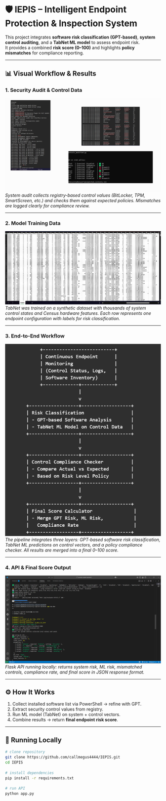# 🛡️ IEPIS – Intelligent Endpoint Protection & Inspection System

This project integrates **software risk classification (GPT-based)**, **system control auditing**, and a **TabNet ML model** to assess endpoint risk.  
It provides a combined **risk score (0–100)** and highlights **policy mismatches** for compliance reporting.

---

## 📊 Visual Workflow & Results

### 1. Security Audit & Control Data
![Audit Controls](images/audit-controls.png) 
*System audit collects registry-based control values (BitLocker, TPM, SmartScreen, etc.) and checks them against expected policies. Mismatches are logged clearly for compliance review.*

---

### 2. Model Training Data
![Training Dataset](images/training-dataset.png) 
*TabNet was trained on a synthetic dataset with thousands of system control states and Census hardware features. Each row represents one endpoint configuration with labels for risk classification.*

---

### 3. End-to-End Workflow
![Pipeline Flow](images/workflow.png)
*The pipeline integrates three layers: GPT-based software risk classification, TabNet ML predictions on control vectors, and a policy compliance checker. All results are merged into a final 0–100 score.*

---

### 4. API & Final Score Output
![API Output](images/api-output.png)
*Flask API running locally: returns system risk, ML risk, mismatched controls, compliance rate, and final score in JSON response format.*

---

## ⚙️ How It Works
1. Collect installed software list via PowerShell → refine with GPT.  
2. Extract security control values from registry.  
3. Run ML model (TabNet) on system + control vectors.  
4. Combine results → return **final endpoint risk score**.  

---

## 🚀 Running Locally
```bash
# clone repository
git clone https://github.com/callmegus4444/IEPIS.git
cd IEPIS

# install dependencies
pip install -r requirements.txt

# run API
python app.py
